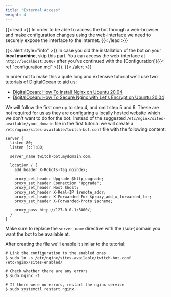 ```yaml
---
title: "External Access"
weight: 4
---
```


{{< lead >}}
In order to be able to access the bot through a web-browser and make configuration changes using the web-interface we need to securely expose the interface to the internet.
{{< /lead >}}

{{< alert style="info" >}}
In case you did the installation of the bot on your **local machine**, skip this part. You can access the web-interface at `http://localhost:3000/` after you've continued with the [Configuration]({{< ref "configuration.md" >}}).
{{< /alert >}}

In order not to make this a quite long and extensive tutorial we'll use two tutorials of DigitalOcean to aid us:

- [DigitalOcean: How To Install Nginx on Ubuntu 20.04](https://www.digitalocean.com/community/tutorials/how-to-install-nginx-on-ubuntu-20-04)
- [DigitalOcean: How To Secure Nginx with Let's Encrypt on Ubuntu 20.04](https://www.digitalocean.com/community/tutorials/how-to-secure-nginx-with-let-s-encrypt-on-ubuntu-20-04)

We will follow the first one up to step 4, and omit step 5 and 6. These are not required for us as they are configuring a locally hosted website which we don't want to do for the bot. Instead of the suggested `/etc/nginx/sites-available/your_domain` file in the first tutorial we will create a `/etc/nginx/sites-available/twitch-bot.conf` file with the following content:

```nginx
server {
  listen 80;
  listen [::]:80;

  server_name twitch-bot.mydomain.com;

  location / {
    add_header X-Robots-Tag noindex;

    proxy_set_header Upgrade $http_upgrade;
    proxy_set_header Connection "Upgrade";
    proxy_set_header Host $host;
    proxy_set_header X-Real-IP $remote_addr;
    proxy_set_header X-Forwarded-For $proxy_add_x_forwarded_for;
    proxy_set_header X-Forwarded-Proto $scheme;

    proxy_pass http://127.0.0.1:3000/;
  }
}
```

Make sure to replace the `server_name` directive with the (sub-)domain you want the bot to be available at.

After creating the file we'll enable it similar to the tutorial:

```console
# Link the configuration to the enabled ones
$ sudo ln -s /etc/nginx/sites-available/twitch-bot.conf /etc/nginx/sites-enabled/

# Check whether there are any errors
$ sudo nginx -t

# If there were no errors, restart the nginx service
$ sudo systemctl restart nginx
```
